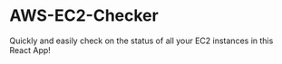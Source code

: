 # AWS-EC2-Checker
Quickly and easily check on the status of all your EC2 instances in this React App!
